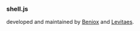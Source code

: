 <h3> shell.js </h3>

developed and maintained by
<a href="https://github.com/Beniox" target="_blank">Beniox</a>
and <a href="https://github.com/levitaes" target="_blank">Levitaes</a>.


